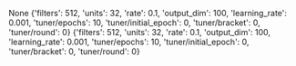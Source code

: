 None
{'filters': 512, 'units': 32, 'rate': 0.1, 'output_dim': 100, 'learning_rate': 0.001, 'tuner/epochs': 10, 'tuner/initial_epoch': 0, 'tuner/bracket': 0, 'tuner/round': 0}
{'filters': 512, 'units': 32, 'rate': 0.1, 'output_dim': 100, 'learning_rate': 0.001, 'tuner/epochs': 10, 'tuner/initial_epoch': 0, 'tuner/bracket': 0, 'tuner/round': 0}
